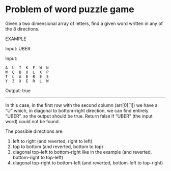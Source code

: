 # Problem of word puzzle game

Given a two dimensional array of letters, find a given word written in any of the 8 directions.

EXAMPLE

Input: UBER

Input:

```
A  U  I  K  F  W  N
W  Q  B  O  L  X  P
T  L  A  E  R  E  S
Y  Z  X  E  R  L  W
```

Output: true

---

In this case, in the first row with the second column (arr[0][1]) we have a “U” which, in diagonal to bottom-right direction,
we can find entirely “UBER”, so the output should be true.
Return false if “UBER” (the input word) could not be found.

The possible directions are:

1. left to right (and reverted, right to left)
2. top to bottom (and reverted, bottom to top)
3. diagonal top-left to bottom-right like in the example (and reverted, bottom-right to top-left)
4. diagonal top-right to bottom-left (and reverted, bottom-left to top-right)
